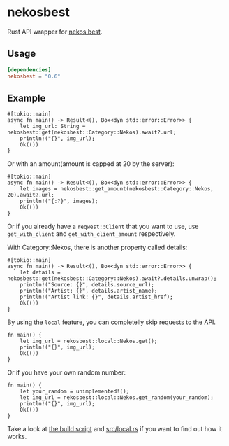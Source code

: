 # nekosbest

Rust API wrapper for [nekos.best](https://nekos.best/).

## Usage
```toml
[dependencies]
nekosbest = "0.6"
```

## Example
```rust,no_run
#[tokio::main]
async fn main() -> Result<(), Box<dyn std::error::Error>> {
    let img_url: String = nekosbest::get(nekosbest::Category::Nekos).await?.url;
    println!("{}", img_url);
    Ok(())
}
```

Or with an amount(amount is capped at 20 by the server):

```rust,no_run
#[tokio::main]
async fn main() -> Result<(), Box<dyn std::error::Error>> {
    let images = nekosbest::get_amount(nekosbest::Category::Nekos, 20).await?.url;
    println!("{:?}", images);
    Ok(())
}
```

Or if you already have a `reqwest::Client` that you want to use, use `get_with_client` and `get_with_client_amount` respectively.

With Category::Nekos, there is another property called details:

```rust,no_run
#[tokio::main]
async fn main() -> Result<(), Box<dyn std::error::Error>> {
    let details = nekosbest::get(nekosbest::Category::Nekos).await?.details.unwrap();
    println!("Source: {}", details.source_url);
    println!("Artist: {}", details.artist_name);
    println!("Artist link: {}", details.artist_href);
    Ok(())
}
```

By using the `local` feature, you can completelly skip requests to the API.
```rust,no_run
fn main() {
    let img_url = nekosbest::local::Nekos.get();
    println!("{}", img_url);
    Ok(())
}
```

Or if you have your own random number:
```rust,no_run
fn main() {
    let your_random = unimplemented!();
    let img_url = nekosbest::local::Nekos.get_random(your_random);
    println!("{}", img_url);
    Ok(())
}
```

Take a look at [the build script](build.rs) and [src/local.rs](src/local.rs) if
you want to find out how it works.
